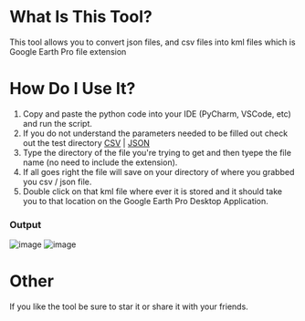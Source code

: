 # What Is This Tool?
This tool allows you to convert json files, and csv files into kml files which is Google Earth Pro file extension

# How Do I Use It?
1. Copy and paste the python code into your IDE (PyCharm, VSCode, etc) and run the script.
2. If you do not understand the parameters needed to be filled out check out the test directory [CSV](https://github.com/DougCodez/To-KML-Tool/tree/main/python%20files/csv%20to%20kml%20tool%20test) | [JSON](https://github.com/DougCodez/To-KML-Tool/tree/main/python%20files/json%20to%20kml%20tool%20test)
3. Type the directory of the file you're trying to get and then tyepe the file name (no need to include the extension). 
4. If all goes right the file will save on your directory of where you grabbed you csv / json file. 
5. Double click on that kml file where ever it is stored and it should take you to that location on the Google Earth Pro Desktop Application.

### Output
![image](https://user-images.githubusercontent.com/98244802/219873538-736d626a-8e66-4d1f-81ba-5426ff1734ac.png)
![image](https://user-images.githubusercontent.com/98244802/219873593-fac2c676-2a04-4d41-a197-42c8d8698acf.png)

# Other
If you like the tool be sure to star it or share it with your friends. 
